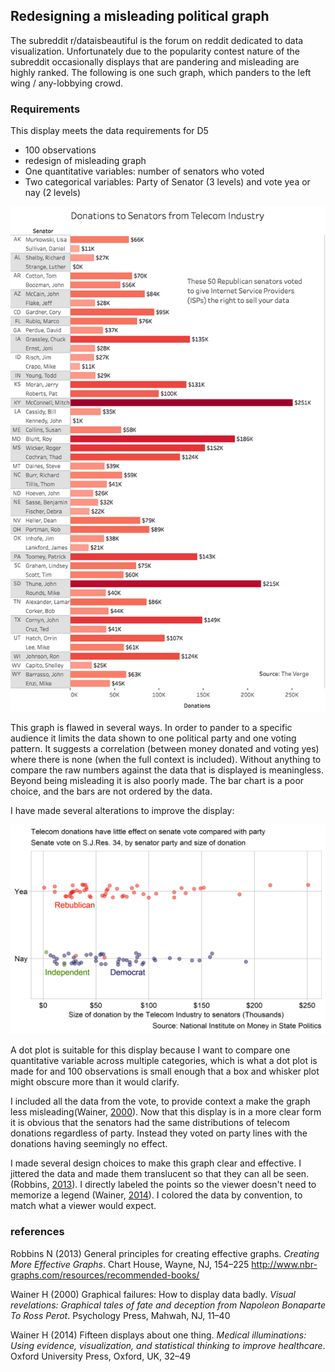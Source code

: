 
Redesigning a misleading political graph
----------------------------------------

The subreddit r/dataisbeautiful is the forum on reddit dedicated to data visualization. Unfortunately due to the popularity contest nature of the subreddit occasionally displays that are pandering and misleading are highly ranked. The following is one such graph, which panders to the left wing / any-lobbying crowd.

### Requirements

This display meets the data requirements for D5

-   100 observations
-   redesign of misleading graph
-   One quantitative variables: number of senators who voted
-   Two categorical variables: Party of Senator (3 levels) and vote yea or nay (2 levels)

![](../resources/d5-telecomSenate-original.png)

This graph is flawed in several ways. In order to pander to a specific audience it limits the data shown to one political party and one voting pattern. It suggests a correlation (between money donated and voting yes) where there is none (when the full context is included). Without anything to compare the raw numbers against the data that is displayed is meaningless.
Beyond being misleading it is also poorly made. The bar chart is a poor choice, and the bars are not ordered by the data.

I have made several alterations to improve the display:

![](../figures/d5-telecomSenate.png)

A dot plot is suitable for this display because I want to compare one quantitative variable across multiple categories, which is what a dot plot is made for and 100 observations is small enough that a box and whisker plot might obscure more than it would clarify.

I included all the data from the vote, to provide context a make the graph less misleading(Wainer, [2000](#ref-Wainer:2000:Ch.1)). Now that this display is in a more clear form it is obvious that the senators had the same distributions of telecom donations regardless of party. Instead they voted on party lines with the donations having seemingly no effect.

I made several design choices to make this graph clear and effective. I jittered the data and made them translucent so that they can all be seen. (Robbins, [2013](#ref-Robbins:2013a)). I directly labeled the points so the viewer doesn't need to memorize a legend (Wainer, [2014](#ref-Wainer:2014)). I colored the data by convention, to match what a viewer would expect.

### references

Robbins N (2013) General principles for creating effective graphs. *Creating More Effective Graphs*. Chart House, Wayne, NJ, 154–225 <http://www.nbr-graphs.com/resources/recommended-books/>

Wainer H (2000) Graphical failures: How to display data badly. *Visual revelations: Graphical tales of fate and deception from Napoleon Bonaparte To Ross Perot*. Psychology Press, Mahwah, NJ, 11–40

Wainer H (2014) Fifteen displays about one thing. *Medical illuminations: Using evidence, visualization, and statistical thinking to improve healthcare*. Oxford University Press, Oxford, UK, 32–49
